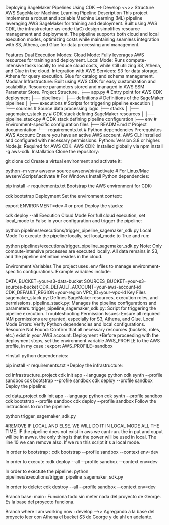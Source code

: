 Deploying SageMaker Pipelines Using CDK --> Develop <<>>
Structure
AWS SageMaker Machine Learning Pipeline
Description
This project implements a robust and scalable Machine Learning (ML) pipeline leveraging AWS SageMaker for training and deployment. Built using AWS CDK, the infrastructure-as-code (IaC) design simplifies resource management and deployment. The pipeline supports both cloud and local execution modes, optimizing costs while maintaining seamless integration with S3, Athena, and Glue for data processing and management.

Features
Dual Execution Modes:
Cloud Mode: Fully leverages AWS resources for training and deployment.
Local Mode: Runs compute-intensive tasks locally to reduce cloud costs, while still utilizing S3, Athena, and Glue in the cloud.
Integration with AWS Services:
S3 for data storage.
Athena for query execution.
Glue for catalog and schema management.
Modular Infrastructure:
Built using AWS CDK for easy customization and scalability.
Resource parameters stored and managed in AWS SSM Parameter Store.
Project Structure
.
├── app.py                 # Entry point for AWS CDK deployment
├── pipelines
│   ├── definitions       # Definitions of the SageMaker pipelines
│   ├── executions        # Scripts for triggering pipeline execution
│   └── sources           # Source data processing logic
├── stacks
│   ├── sagemaker_stack.py # CDK stack defining SageMaker resources
│   ├── pipeline_stack.py  # CDK stack defining pipeline configuration
├── env                   # Environment-specific configuration files
├── README.md             # Project documentation
└── requirements.txt      # Python dependencies
Prerequisites
AWS Account: Ensure you have an active AWS account.
AWS CLI: Installed and configured with necessary permissions.
Python: Version 3.8 or higher.
Node.js: Required for AWS CDK.
AWS CDK: Installed globally via npm install -g aws-cdk.
Installation
Clone the repository:

git clone <repository-url>
cd <repository-folder>
Create a virtual environment and activate it:

python -m venv awsenv
source awsenv/bin/activate  # For Linux/Mac
awsenv\Scripts\activate   # For Windows
Install Python dependencies:

pip install -r requirements.txt
Bootstrap the AWS environment for CDK:

cdk bootstrap
Deployment
Set the environment context:

export ENVIRONMENT=dev  # or prod
Deploy the stacks:

cdk deploy --all
Execution
Cloud Mode
For full cloud execution, set local_mode to False in your configuration and trigger the pipeline:

python pipelines/executions/trigger_pipeline_sagemaker_sdk.py
Local Mode
To execute the pipeline locally, set local_mode to True and run:

python pipelines/executions/trigger_pipeline_sagemaker_sdk.py
Note: Only compute-intensive processes are executed locally. All data remains in S3, and the pipeline definition resides in the cloud.

Environment Variables
The project uses .env files to manage environment-specific configurations. Example variables include:

DATA_BUCKET=your-s3-data-bucket
SOURCES_BUCKET=your-s3-sources-bucket
CDK_DEFAULT_ACCOUNT=your-aws-account-id
CDK_DEFAULT_REGION=your-region
VPC_ID=your-vpc-id
Key Files
sagemaker_stack.py: Defines SageMaker resources, execution roles, and permissions.
pipeline_stack.py: Manages the pipeline configurations and parameters.
trigger_pipeline_sagemaker_sdk.py: Script for triggering the pipeline execution.
Troubleshooting
Permission Issues: Ensure all required IAM permissions are granted, especially for S3, Athena, and Glue.
Local Mode Errors: Verify Python dependencies and local configurations.
Resource Not Found: Confirm that all necessary resources (buckets, roles, etc.) exist in your AWS account.
Deployment
*Before proceeding with the deployment steps, set the environment variable AWS_PROFILE to the AWS profile, in my case : export AWS_PROFILE=sandbox 

*Install python dependencies:

pip install -r requirements.txt
*Deploy the infrastructure:

cd infrastructure_project
cdk init app --language python
cdk synth --profile sandbox
cdk bootstrap --profile sandbox
cdk deploy --profile sandbox
Deploy the pipeline:

cd data_project
cdk init app --language python
cdk synth --profile sandbox
cdk bootstrap --profile sandbox
cdk deploy --profile sandbox
Follow the instructions to run the pipeline:

python trigger_sagemaker_sdk.py

#REMOVE IF LOCAL AND ELSE. WE WILL DO IT IN LOCAL MODE ALL THE TIME. IF the pipeline does not exist in aws we cant run. the in put and ouput will be in awws. the only thing is that the power will be used in local. The line 10 we can remove also. If we run this script it's a local mode.

In order to bootstrap : cdk bootstrap --profile sandbox --context env=dev

In order to execute :cdk deploy --all --profile sandbox --context env=dev

In order to exectute the pipeline: python pipelines/executions/trigger_pipeline_sagemaker_sdk.py

In order to delete: cdk destroy --all --profile sandbox --context env=dev

Branch base: main : Funciona todo sin meter nada del proyecto de George. Es la base del proyecto funciona.

Branch where I am working now : develop -->> Agregando a la base del proyecto leer con Athena el bucket S3 de George y de ahí en adelante.